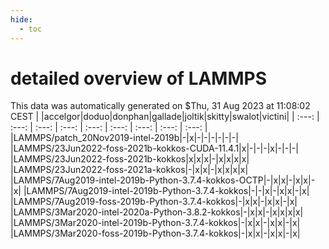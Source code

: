 ```yaml
---
hide:
  - toc
---
```


detailed overview of LAMMPS
===========================


This data was automatically generated on $Thu, 31 Aug 2023 at 11:08:02 CEST
| |accelgor|doduo|donphan|gallade|joltik|skitty|swalot|victini|
| :---: | :---: | :---: | :---: | :---: | :---: | :---: | :---: | :---: |
|LAMMPS/patch_20Nov2019-intel-2019b|-|x|-|-|-|-|-|-|
|LAMMPS/23Jun2022-foss-2021b-kokkos-CUDA-11.4.1|x|-|-|-|x|-|-|-|
|LAMMPS/23Jun2022-foss-2021b-kokkos|x|x|x|-|x|x|x|x|
|LAMMPS/23Jun2022-foss-2021a-kokkos|-|x|x|-|x|x|x|x|
|LAMMPS/7Aug2019-intel-2019b-Python-3.7.4-kokkos-OCTP|-|x|x|-|x|x|-|x|
|LAMMPS/7Aug2019-intel-2019b-Python-3.7.4-kokkos|-|-|x|-|x|x|-|x|
|LAMMPS/7Aug2019-foss-2019b-Python-3.7.4-kokkos|-|x|x|-|x|x|-|x|
|LAMMPS/3Mar2020-intel-2020a-Python-3.8.2-kokkos|-|x|x|-|x|x|x|x|
|LAMMPS/3Mar2020-intel-2019b-Python-3.7.4-kokkos|-|x|x|-|x|x|-|x|
|LAMMPS/3Mar2020-foss-2019b-Python-3.7.4-kokkos|-|x|x|-|x|x|-|x|
